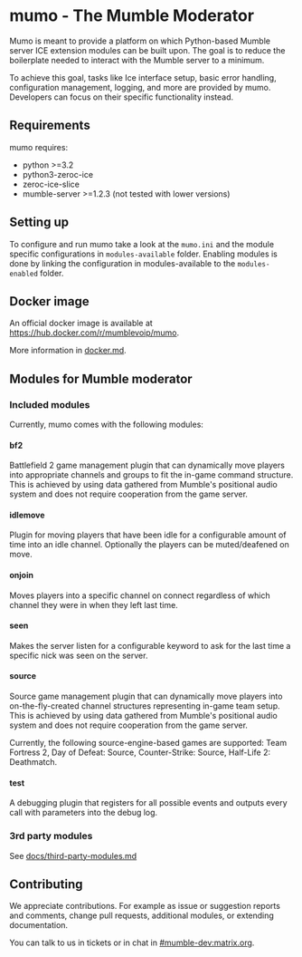 # mumo - The Mumble Moderator

Mumo is meant to provide a platform on which Python-based Mumble server ICE extension modules can be built upon. The goal is to reduce the boilerplate needed
to interact with the Mumble server to a minimum.

To achieve this goal, tasks like Ice interface setup, basic error
handling, configuration management, logging, and more are provided
by mumo. Developers can focus on their specific functionality instead.

## Requirements

mumo requires:

* python >=3.2
* python3-zeroc-ice
* zeroc-ice-slice
* mumble-server >=1.2.3 (not tested with lower versions)

## Setting up

To configure and run mumo take a look at the `mumo.ini` and the module
specific configurations in `modules-available` folder. Enabling modules
is done by linking the configuration in modules-available to the
`modules-enabled` folder.

## Docker image

An official docker image is available at https://hub.docker.com/r/mumblevoip/mumo.

More information in [docker.md](docker.md).

## Modules for Mumble moderator

### Included modules

Currently, mumo comes with the following modules:

#### bf2

Battlefield 2 game management plugin that can dynamically move players into appropriate channels and groups to fit the in-game command structure. This is achieved by using data gathered from Mumble's positional audio system and does not require cooperation from the game server.

#### idlemove

Plugin for moving players that have been idle for a configurable amount of time into an idle channel. Optionally the players can be muted/deafened on move.

#### onjoin

Moves players into a specific channel on connect regardless of which channel they were in when they left last time.

#### seen

Makes the server listen for a configurable keyword to ask for the last time a specific nick was seen on the server.

#### source

Source game management plugin that can dynamically move players into on-the-fly-created channel structures representing in-game team setup.
This is achieved by using data gathered from Mumble's positional audio system and does not require cooperation from the game server.
 
Currently, the following source-engine-based games are supported: Team Fortress 2, Day of Defeat: Source, Counter-Strike: Source, Half-Life 2: Deathmatch.

#### test

A debugging plugin that registers for all possible events and outputs every call with parameters into the debug log.

### 3rd party modules
See [docs/third-party-modules.md](docs/third-party-modules.md)

## Contributing
We appreciate contributions. For example as issue or suggestion reports and comments, change pull requests, additional modules, or extending documentation.

You can talk to us in tickets or in chat in [#mumble-dev:matrix.org](https://matrix.to/#/#mumble-dev:matrix.org).
